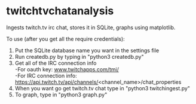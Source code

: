 # twitchtvchatanalysis
Ingests twitch.tv irc chat, stores it in SQLite, graphs using matplotlib.

To use (after you get all the require credentials):  
  
1. Put the SQLite database name you want in the settings file  
2. Run createdb.py by typing in "python3 createdb.py"  
3. Get all of the IRC connection info  
    -For oauth key: www.twitchapps.com/tmi/  
    -For IRC connection info: https://api.twitch.tv/api/channels/<channel_name>/chat_properties  
4. When you want go get twitch.tv chat type in "python3 twitchingest.py"  
5. To graph, type in "python3 graph.py"  
